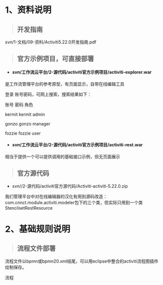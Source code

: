 # 1、资料说明

> ## 开发指南

$svn$/1-文档/09-资料/Activiti5.22.0开发指南.pdf

> ## 官方示例项目，可直接部署

* #### $svn$/工作流云平台/2-源代码/activiti官方示例项目/activiti-explorer.war

是工作流管理平台的参考原型，有页面显示，自带在线编辑工具

登录 账号密码，可网上搜索，搜索结果如下：

账号    密码    角色

kermit    kermit    admin

gonzo    gonzo    manager

fozzie    fozzie    user

* #### $svn$/工作流云平台/2-源代码/activiti官方示例项目/activiti-rest.war

相当于提供一个可以提供调用的基础接口示例，但无页面展示

> ## 官方源代码

* $svn$//2-源代码/activiti官方源代码/Activiti-activiti-5.22.0.zip

我们管理平台中对在线编辑器的汉化有用到源码改造：com.cnnct.module.activiti.modeler包下的三个类，但实际只用到一个类StencilsetRestResource

# 2、基础规则说明

> ## 流程文件部署

流程文件以bpmn或bpmn20.xml结尾，可以用eclipse中整合的activiti流程图插件绘制保存。

流程 


